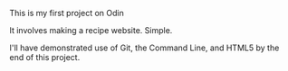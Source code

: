 This is my first project on Odin

It involves making a recipe website. Simple.

I'll have demonstrated use of Git, the Command Line, and HTML5 by the end of this project.